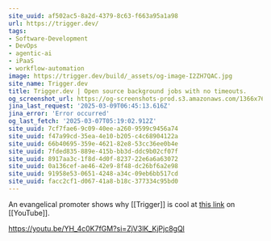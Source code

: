 ```yaml
---
site_uuid: af502ac5-8a2d-4379-8c63-f663a95a1a98
url: https://trigger.dev/
tags:
- Software-Development
- DevOps
- agentic-ai
- iPaaS
- workflow-automation
image: https://trigger.dev/build/_assets/og-image-I2ZH7QAC.jpg
site_name: Trigger.dev
title: Trigger.dev | Open source background jobs with no timeouts.
og_screenshot_url: https://og-screenshots-prod.s3.amazonaws.com/1366x768/80/false/23b2ced502ed35435b02845d2a6961a0b648856905044f1cd5eeaeafd43a1945.jpeg
jina_last_request: '2025-03-09T06:45:13.616Z'
jina_error: 'Error occurred'
og_last_fetch: '2025-03-07T05:19:02.912Z'
site_uuid: 7cf7fae6-9c09-40ee-a260-9599c9456a74
site_uuid: f47a99cd-35ea-4e10-b205-c4c68904122a
site_uuid: 66b40695-359e-4621-82e8-53cc36ee0b4e
site_uuid: 7fded835-889e-415b-bb3d-ddc9b02cf07f
site_uuid: 8917aa3c-1f8d-4d0f-8237-22e6a6a63072
site_uuid: 0a136cef-ae46-42e9-8f48-dc26bf6a2e98
site_uuid: 91958e53-0651-4248-a34c-09eb6bb517cd
site_uuid: facc2cf1-d067-41a8-b18c-377334c95bd0
---
```


An evangelical promoter shows why [[Trigger]] is cool at [this link](https://youtu.be/E2t821Ujb0k?si=oA6G59-S2RuYNc2B) on [[YouTube]].  

https://youtu.be/YH_4c0K7fGM?si=ZjV3lK_KjPjc8gQl